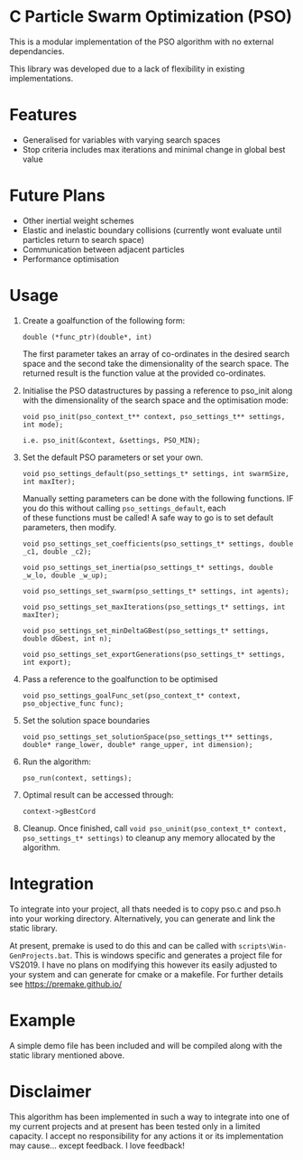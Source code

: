 C Particle Swarm Optimization (PSO)
===

This is a modular implementation of the PSO algorithm with no external dependancies.

This library was developed due to a lack of flexibility in existing implementations.

# Features
- Generalised for variables with varying search spaces
- Stop criteria includes max iterations and minimal change in global best value

# Future Plans
- Other inertial weight schemes
- Elastic and inelastic boundary collisions (currently wont evaluate until particles return to search space)
- Communication between adjacent particles
- Performance optimisation

# Usage

1. Create a goalfunction of the following form:

    `double (*func_ptr)(double*, int)`
  
    The first parameter takes an array of co-ordinates in the desired search space and the second take the dimensionality of the search space. The returned result is the function value at the provided co-ordinates.
    
2. Initialise the PSO datastructures by passing a reference to pso_init along with the dimensionality of the search space and the optimisation mode:

    `void pso_init(pso_context_t** context, pso_settings_t** settings, int mode);`
    
    `i.e. pso_init(&context, &settings, PSO_MIN);`
    
3. Set the default PSO parameters or set your own.

    `void pso_settings_default(pso_settings_t* settings, int swarmSize, int maxIter);`
    
    Manually setting parameters can be done with the following functions. IF you do this without calling `pso_settings_default`, each  
    of these functions must be called! A safe way to go is to set default parameters, then modify.
    
    `void pso_settings_set_coefficients(pso_settings_t* settings, double _c1, double _c2);`
    
    `void pso_settings_set_inertia(pso_settings_t* settings, double _w_lo, double _w_up);`
    
    `void pso_settings_set_swarm(pso_settings_t* settings, int agents);`
    
    `void pso_settings_set_maxIterations(pso_settings_t* settings, int maxIter);`
    
    `void pso_settings_set_minDeltaGBest(pso_settings_t* settings, double dGbest, int n);`
    
    `void pso_settings_set_exportGenerations(pso_settings_t* settings, int export);`
    

4. Pass a reference to the goalfunction to be optimised

    `void pso_settings_goalFunc_set(pso_context_t* context, pso_objective_func func);`
    
5. Set the solution space boundaries

    `void pso_settings_set_solutionSpace(pso_settings_t** settings, double* range_lower, double* range_upper, int dimension);`

6. Run the algorithm:

    `pso_run(context, settings);`

7. Optimal result can be accessed through:
        
    `context->gBestCord`
    
8. Cleanup. Once finished, call `void pso_uninit(pso_context_t* context, pso_settings_t* settings)` to cleanup any memory allocated by    the algorithm.

# Integration
To integrate into your project, all thats needed is to copy pso.c and pso.h into your working directory. Alternatively, you can generate and link the static library.

At present, premake is used to do this and can be called with `scripts\Win-GenProjects.bat`. This is windows specific and generates a project file for VS2019. I have no plans on modifying this however its easily adjusted to your system and can generate for cmake or a makefile. For further details see https://premake.github.io/

# Example
A simple demo file has been included and will be compiled along with the static library mentioned above.

# Disclaimer
This algorithm has been implemented in such a way to integrate into one of my current projects and at present has been tested only in a limited capacity. I accept no responsibility for any actions it or its implementation may cause... except feedback. I love feedback!
